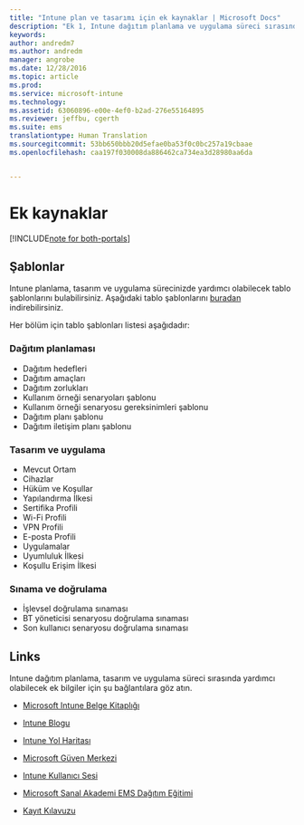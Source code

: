 ```yaml
---
title: "Intune plan ve tasarımı için ek kaynaklar | Microsoft Docs"
description: "Ek 1, Intune dağıtım planlama ve uygulama süreci sırasında yardımcı olabilecek ek Intune bilgileri için bağlantılar içerir."
keywords: 
author: andredm7
ms.author: andredm
manager: angrobe
ms.date: 12/28/2016
ms.topic: article
ms.prod: 
ms.service: microsoft-intune
ms.technology: 
ms.assetid: 63060896-e00e-4ef0-b2ad-276e55164895
ms.reviewer: jeffbu, cgerth
ms.suite: ems
translationtype: Human Translation
ms.sourcegitcommit: 53bb650bbb20d5efae0ba53f0c0bc257a19cbaae
ms.openlocfilehash: caa197f030008da886462ca734ea3d28980aa6da


---
```


# <a name="additional-resources"></a>Ek kaynaklar

[!INCLUDE[note for both-portals](../includes/note-for-both-portals.md)]

## <a name="templates"></a>Şablonlar

Intune planlama, tasarım ve uygulama sürecinizde yardımcı olabilecek tablo şablonlarını bulabilirsiniz. Aşağıdaki tablo şablonlarını [buradan](https://gallery.technet.microsoft.com/Intune-deployment-planning-fae156c2?redir=0) indirebilirsiniz.

Her bölüm için tablo şablonları listesi aşağıdadır:

### <a name="deployment-planning"></a>Dağıtım planlaması

- Dağıtım hedefleri
- Dağıtım amaçları
- Dağıtım zorlukları
- Kullanım örneği senaryoları şablonu
- Kullanım örneği senaryosu gereksinimleri şablonu
- Dağıtım planı şablonu
- Dağıtım iletişim planı şablonu

### <a name="design-and-implementation"></a>Tasarım ve uygulama

- Mevcut Ortam
- Cihazlar
- Hüküm ve Koşullar
- Yapılandırma İlkesi
- Sertifika Profili
- Wi-Fi Profili
- VPN Profili
- E-posta Profili
- Uygulamalar
- Uyumluluk İlkesi
- Koşullu Erişim İlkesi

### <a name="test-and-validation"></a>Sınama ve doğrulama

- İşlevsel doğrulama sınaması
- BT yöneticisi senaryosu doğrulama sınaması
- Son kullanıcı senaryosu doğrulama sınaması

## <a name="links"></a>Links

Intune dağıtım planlama, tasarım ve uygulama süreci sırasında yardımcı olabilecek ek bilgiler için şu bağlantılara göz atın.

-   [Microsoft Intune Belge Kitaplığı](https://docs.microsoft.com/intune/)

-   [Intune Blogu](https://blogs.technet.microsoft.com/enterprisemobility/)

-   [Intune Yol Haritası ](https://www.microsoft.com/server-cloud/roadmap/)

-   [Microsoft Güven Merkezi](http://www.microsoft.com/TrustCenter/default.aspx)

-   [Intune Kullanıcı Sesi](http://microsoftintune.uservoice.com/)

-   [Microsoft Sanal Akademi EMS Dağıtım Eğitimi](https://mva.microsoft.com/en-US/training-courses/deploying-microsoft-enterprise-mobility-suite-16408?l=wjq9vmwvD_5805996570)

-   [Kayıt Kılavuzu](https://gallery.technet.microsoft.com/Intune-End-User-Enrollment-3a0c9b0c?WT.mc_id=Blog_Intune_General_PCIT)



<!--HONumber=Dec16_HO5-->


